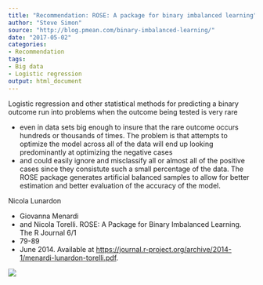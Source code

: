 ```yaml
---
title: "Recommendation: ROSE: A package for binary imbalanced learning"
author: "Steve Simon"
source: "http://blog.pmean.com/binary-imbalanced-learning/"
date: "2017-05-02"
categories:
- Recommendation
tags:
- Big data
- Logistic regression
output: html_document
---
```


Logistic regression and other statistical methods for predicting a
binary outcome run into problems when the outcome being tested is very
rare
- even in data sets big enough to insure that the rare outcome
occurs hundreds or thousands of times. The problem is that attempts to
optimize the model across all of the data will end up looking
predominantly at optimizing the negative cases
- and could easily ignore
and misclassify all or almost all of the positive cases since they
consistute such a small percentage of the data. The ROSE package
generates artificial balanced samples to allow for better estimation and
better evaluation of the accuracy of the model.

<!---More--->

Nicola Lunardon
- Giovanna Menardi
- and Nicola Torelli. ROSE: A Package
for Binary Imbalanced Learning. The R Journal 6/1
- 79-89
- June 2014.
Available at
<https://journal.r-project.org/archive/2014-1/menardi-lunardon-torelli.pdf>.

![](http://www.pmean.com/images/images/17/binary-imbalanced-learning01.png)




